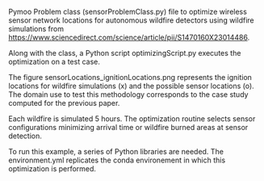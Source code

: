 Pymoo Problem class (sensorProblemClass.py) file to optimize wireless sensor network locations for autonomous wildfire detectors using wildfire simulations from https://www.sciencedirect.com/science/article/pii/S1470160X23014486.

Along with the class, a Python script optimizingScript.py executes the optimization on a test case.

The figure sensorLocations_ignitionLocations.png represents the ignition locations for wildfire simulations (x) and the possible sensor locations (o). The domain use to test this methodology corresponds to the case study computed for the previous paper.

Each wildfire is simulated 5 hours. The optimization routine selects sensor configurations minimizing arrival time or wildfire burned areas at sensor detection.

To run this example, a series of Python libraries are needed. The environment.yml replicates the conda environement in which this optimization is performed. 
